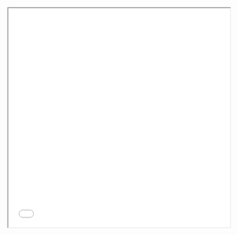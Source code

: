 <iframe src="[https://github.com/AlbertNdengeyintwali/portfolio/blob/main/AIMS_Project_beamer_presentation.pdf](https://github.com/AlbertNdengeyintwali/My_projects/blob/main/Bachelor_final_year_project.pdf)" width="100%" height="500px"></iframe>
